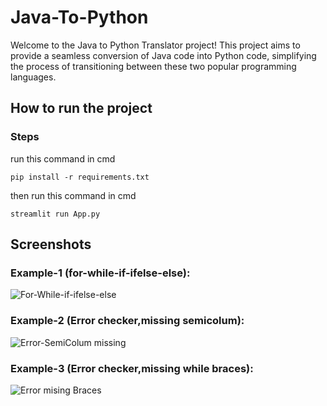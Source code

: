 # Java-To-Python
Welcome to the Java to Python Translator project! This project aims to provide a seamless conversion of Java code into Python code, simplifying the process of transitioning between these two popular programming languages.
## How to run the project
### Steps
run this command in cmd 
```
pip install -r requirements.txt
```
then run this command in cmd
```
streamlit run App.py
```
## Screenshots
### Example-1 (for-while-if-ifelse-else):
![For-While-if-ifelse-else](https://github.com/AhmedTaha012/Java-To-Python/assets/96799091/34e89b44-3b67-41d4-99ac-3f4b500f115b)
### Example-2 (Error checker,missing semicolum):
![Error-SemiColum missing](https://github.com/AhmedTaha012/Java-To-Python/assets/96799091/dc8940dc-194a-4a5a-8c95-d4ba0de18a83)

### Example-3 (Error checker,missing while braces):
![Error mising Braces](https://github.com/AhmedTaha012/Java-To-Python/assets/96799091/55f3cd19-deb9-49da-87cf-b490921cbdaf)
